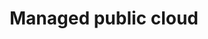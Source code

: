 ---
title: Managed public cloud
redirect_from: latest/getting-started/kubernetes/managed-public-cloud/index
show_read_time: false
show_toc: false
canonical_url: 'https://docs.projectcalico.org/v3.9/getting-started/kubernetes/managed-public-cloud/index'
---